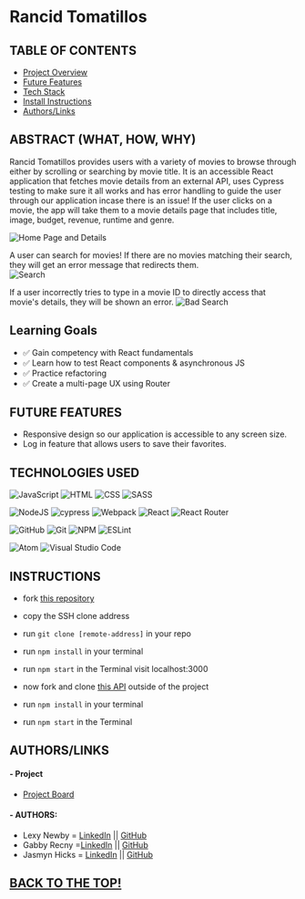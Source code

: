 # Rancid Tomatillos

## TABLE OF CONTENTS
- [Project Overview](#project-overview)
- [Future Features](#future-features)
- [Tech Stack](#technologies-used)
- [Install Instructions](#instructions)
- [Authors/Links](#authorslinks)

## ABSTRACT (WHAT, HOW, WHY)
Rancid Tomatillos provides users with a variety of movies to browse through either by scrolling or searching by movie title. It is an accessible React application that fetches movie details from an external API, uses Cypress testing to make sure it all works and has error handling to guide the user through our application incase there is an issue! If the user clicks on a movie, the app will take them to a movie details page that includes title, image, budget, revenue, runtime and genre. 

![Home Page and Details](https://media.giphy.com/media/Z2pRnEcLxzGSqc2b6f/giphy.gif)

A user can search for movies! If there are no movies matching their search, they will get an error message that redirects them.  
![Search](https://media.giphy.com/media/uPDqDv6paym2bVc7aP/giphy.gif)

If a user incorrectly tries to type in a movie ID to directly access that movie's details, they will be shown an error.
![Bad Search](https://media.giphy.com/media/AksWQBLI9SWErlPTWk/giphy.gif)

## Learning Goals
- ✅ Gain competency with React fundamentals
- ✅ Learn how to test React components & asynchronous JS
- ✅ Practice refactoring
- ✅ Create a multi-page UX using Router

## FUTURE FEATURES
- Responsive design so our application is accessible to any screen size.
- Log in feature that allows users to save their favorites.

## TECHNOLOGIES USED 
![JavaScript](https://img.shields.io/badge/JavaScript-F7DF1E?style=for-the-badge&logo=javascript&logoColor=black)
![HTML](https://img.shields.io/badge/HTML5-E34F26?style=for-the-badge&logo=html5&logoColor=white)
![CSS](https://img.shields.io/badge/CSS3-1572B6?style=for-the-badge&logo=css3&logoColor=white)
![SASS](https://img.shields.io/badge/Sass-CC6699?style=for-the-badge&logo=sass&logoColor=white)

![NodeJS](https://img.shields.io/badge/node.js-6DA55F?style=for-the-badge&logo=node.js&logoColor=white)
![cypress](https://img.shields.io/badge/-cypress-%23E5E5E5?style=for-the-badge&logo=cypress&logoColor=058a5e)
![Webpack](https://img.shields.io/badge/Webpack-8DD6F9?style=for-the-badge&logo=Webpack&logoColor=white)
![React](https://img.shields.io/badge/react-%2320232a.svg?style=for-the-badge&logo=react&logoColor=%2361DAFB)
![React Router](https://img.shields.io/badge/React_Router-CA4245?style=for-the-badge&logo=react-router&logoColor=white)

![GitHub](https://img.shields.io/badge/github-%23121011.svg?style=for-the-badge&logo=github&logoColor=white)
![Git](https://img.shields.io/badge/git-%23F05033.svg?style=for-the-badge&logo=git&logoColor=white)
![NPM](https://img.shields.io/badge/NPM-%23000000.svg?style=for-the-badge&logo=npm&logoColor=white)
![ESLint](https://img.shields.io/badge/ESLint-4B3263?style=for-the-badge&logo=eslint&logoColor=white)

![Atom](https://img.shields.io/badge/Atom-%2366595C.svg?style=for-the-badge&logo=atom&logoColor=white)
![Visual Studio Code](https://img.shields.io/badge/Visual%20Studio%20Code-0078d7.svg?style=for-the-badge&logo=visual-studio-code&logoColor=white)

## INSTRUCTIONS
- fork [this repository](https://github.com/jasmyn2244/rancid-tomatillos)
- copy the SSH clone address
- run ```git clone [remote-address]``` in your repo
- run ```npm install``` in your terminal
- run ```npm start``` in the Terminal visit localhost:3000

- now fork and clone [this API](https://github.com/turingschool-examples/rancid-tomatillos-api) outside of the project
- run ```npm install``` in your terminal
- run ```npm start``` in the Terminal

## AUTHORS/LINKS

#### - Project
- [Project Board](https://github.com/jasmyn2244/rancid-tomatillos/projects/1)

#### - AUTHORS:
- Lexy Newby = [LinkedIn](https://www.linkedin.com/in/lexy-newby/) || [GitHub](https://github.com/anewb87)
- Gabby Recny =[LinkedIn](https://www.linkedin.com/in/gabbyrecny/) || [GitHub](https://github.com/Gabby-Recny)
- Jasmyn Hicks = [LinkedIn](https://www.linkedin.com/in/jasmyn-hicks/) || [GitHub](https://github.com/jasmyn2244)

## [BACK TO THE TOP!](#mod2-overlook-hotel)
